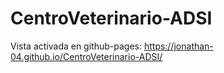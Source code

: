 # CentroVeterinario-ADSI

Vista activada en github-pages:
https://jonathan-04.github.io/CentroVeterinario-ADSI/
